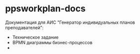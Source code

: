 # ppsworkplan-docs

Документация для АИС "Генератор индивидуальных планов преподавателей":
- Техническое задание
- BPMN диаграммы бизнес-процессов
- 


